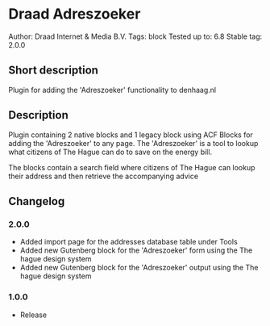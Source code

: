 # Draad Adreszoeker

Author:      Draad Internet &amp; Media B.V.
Tags:              block
Tested up to:      6.8
Stable tag:        2.0.0


## Short description

Plugin for adding the 'Adreszoeker' functionality to denhaag.nl


## Description

Plugin containing 2 native blocks and 1 legacy block using ACF Blocks for adding the 'Adreszoeker' to any page.
The 'Adreszoeker' is a tool to lookup what citizens of The Hague can do to save on the energy bill.

The blocks contain a search field where citizens of The Hague can lookup their address and then retrieve the accompanying advice

## Changelog

### 2.0.0

- Added import page for the addresses database table under Tools
- Added new Gutenberg block for the 'Adreszoeker' form using the The hague design system
- Added new Gutenberg block for the 'Adreszoeker' output using the The hague design system

### 1.0.0

- Release
